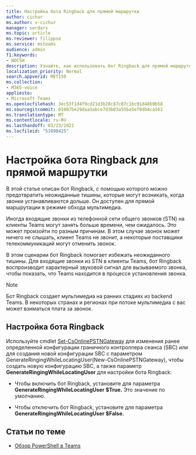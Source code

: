 ```yaml
---
title: Настройка бота Ringback для прямой маршрутки
author: cichur
ms.author: v-cichur
manager: serdars
ms.topic: article
ms.reviewer: filippse
ms.service: msteams
audience: admin
f1.keywords:
- NOCSH
description: Узнайте, как использовать бот Ringback для прямой маршрутки, чтобы предотвратить неожиданные тишины, которые могут возникать при звонках.
localization_priority: Normal
search.appverid: MET150
ms.collection:
- M365-voice
appliesto:
- Microsoft Teams
ms.openlocfilehash: 3ec53f1d4f9cd21d3b28c87c07c1bc91d48b9b58
ms.sourcegitcommit: 01087be29daa3abce7d3b03a55ba5ef8db4ca161
ms.translationtype: MT
ms.contentlocale: ru-RU
ms.lasthandoff: 03/23/2021
ms.locfileid: "51098425"
---
```

# <a name="set-up-the-ringback-bot-for-direct-routing"></a>Настройка бота Ringback для прямой маршрутки

В этой статье описан бот Ringback, с помощью которого можно предотвратить неожиданные тишины, которые могут возникать, когда звонки устанавливаются дольше. Он доступен для прямой маршрутации в режиме обхода мультимедиа.

Иногда входящие звонки из телефонной сети общего звонков (STN) на клиенты Teams могут занять больше времени, чем ожидалось. Это может произойти по разным причинам. В этом случае звонок может ничего не слышать, клиент Teams не звонит, а некоторые поставщики телекоммуникаций могут отменить звонок.

В этом сценарии бот Ringback помогает избежать неожиданного тишины. Для входящие звонки из STN в клиенты Teams, бот Ringback воспроизводит характерный звуковой сигнал для вызываемого звонка, чтобы показать, что Teams находится в процессе установления звонка.

> [!NOTE]
> Бот Ringback создает мультимедиа на ранних стадиях из backend Teams. В некоторых странах и регионах при потоке мультимедиа с вас может взиматься плата за звонок.

## <a name="configure-the-ringback-bot"></a>Настройка бота Ringback

Используйте cmdlet [Set-CsOnlinePSTNGateway](/powershell/module/skype/set-csonlinepstngateway) для изменения ранее определенной конфигурации граничного контроллера сеанса (SBC) или для создания новой конфигурации SBC с параметром GenerateRingingWhileLocatingUser(New-CsOnlinePSTNGateway), чтобы создать новую конфигурацию SBC, а также параметр **GenerateRingingWhileLocatingUser** для настройки бота Ringback: [](/powershell/module/skype/new-csonlinepstngateway)

- Чтобы включить бот Ringback, установите для параметра **GenerateRingingWhileLocatingUser** **$True.** Это значение по умолчанию. 

- Чтобы отключить бот Ringback, установите для параметра **GenerateRingingWhileLocatingUser** **$False.** 

## <a name="related-topics"></a>Статьи по теме

- [Обзор PowerShell в Teams](teams-powershell-overview.md)